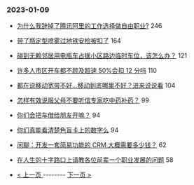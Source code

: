 ### 2023-01-09 
- [为什么我辞掉了腾讯阿里的工作选择做自由职业?](https://www.v2ex.com/t/907476) 246
- [带了瓶定型喷雾过地铁安检被扣了](https://www.v2ex.com/t/907496) 164
- [碰到无赖邻居用电瓶车占据小区路边临时车位，该怎么办？](https://www.v2ex.com/t/907478) 121
- [许多人市区开车都不顾及超速 50%会扣 12 分吗](https://www.v2ex.com/t/907498) 110
- [都在说移动宽带不好...移动到底哪里不好？进来说说看](https://www.v2ex.com/t/907577) 104
- [怎样有效说服父母不要听信专家吃中药补药？](https://www.v2ex.com/t/907513) 99
- [你们会把车借给朋友开嘛？](https://www.v2ex.com/t/907574) 94
- [你们真能看清楚色盲卡上的数字么](https://www.v2ex.com/t/907617) 94
- [闲聊：开发一套简易功能的 CRM 大概需要多少钱？](https://www.v2ex.com/t/907440) 62
- [在人生的十字路口上请教各位前辈一个职业发展的问题](https://www.v2ex.com/t/907428) 58 

- [ < 上一页 ](https://github.com/able8/v2ex-hot-record/blob/master/2023-01-08.md) -------- [ 下一页 > ](https://github.com/able8/v2ex-hot-record/blob/master/2023-01-10.md)